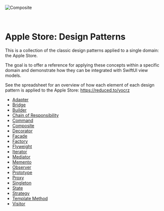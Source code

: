 ![Composite](https://github.com/user-attachments/assets/dfbd0dbd-1ab2-47b1-8fcf-6d5cb7307234)

<br />

# Apple Store: Design Patterns

This is a collection of the classic design patterns applied to a single domain: the Apple Store.

The goal is to offer a reference for applying these concepts within a specific domain and demonstrate how they can be integrated with SwiftUI view models.

See the spreadsheet for an overview of how each element of each design pattern is applied to the Apple Store: https://reduced.to/yocrz

- [Adapter](https://github.com/shaun-culver/AppleStore/blob/main/DesignPatterns/AppleStoreAdapter/README.md)
- [Bridge](https://github.com/shaun-culver/AppleStore/blob/main/DesignPatterns/AppleStoreBridge/README.md)
- [Builder](https://github.com/shaun-culver/AppleStore/blob/main/DesignPatterns/AppleStoreBuilder/README.md)
- [Chain of Responsibility](https://github.com/shaun-culver/AppleStore/blob/main/DesignPatterns/AppleStoreChainOfResponsibility/README.md)
- [Command](https://github.com/shaun-culver/AppleStore/blob/main/DesignPatterns/AppleStoreCommand/README.md)
- [Composite](https://github.com/shaun-culver/AppleStore/blob/main/DesignPatterns/AppleStoreComposite/README.md)
- [Decorator](https://github.com/shaun-culver/AppleStore/blob/main/DesignPatterns/AppleStoreDecorator/README.md)
- [Facade](https://github.com/shaun-culver/AppleStore/blob/main/DesignPatterns/AppleStoreFacade/README.md)
- [Factory](https://github.com/shaun-culver/AppleStore/blob/main/DesignPatterns/AppleStoreFactory/README.md)
- [Flyweight](https://github.com/shaun-culver/AppleStore/blob/main/DesignPatterns/AppleStoreFlyweight/README.md)
- [Iterator](https://github.com/shaun-culver/AppleStore/blob/main/DesignPatterns/AppleStoreIterator/README.md)
- [Mediator](https://github.com/shaun-culver/AppleStore/blob/main/DesignPatterns/AppleStoreMediator/README.md)
- [Memento](https://github.com/shaun-culver/AppleStore/blob/main/DesignPatterns/AppleStoreMemento/README.md)
- [Observer](https://github.com/shaun-culver/AppleStore/blob/main/DesignPatterns/AppleStoreObserver/README.md)
- [Prototype](https://github.com/shaun-culver/AppleStore/blob/main/DesignPatterns/AppleStorePrototype/README.md)
- [Proxy](https://github.com/shaun-culver/AppleStore/blob/main/DesignPatterns/AppleStoreProxy/README.md)
- [Singleton](https://github.com/shaun-culver/AppleStore/blob/main/DesignPatterns/AppleStoreSingleton/README.md)
- [State](https://github.com/shaun-culver/AppleStore/blob/main/DesignPatterns/AppleStoreState/README.md)
- [Strategy](https://github.com/shaun-culver/AppleStore/blob/main/DesignPatterns/AppleStoreStrategy/README.md)
- [Template Method](https://github.com/shaun-culver/AppleStore/blob/main/DesignPatterns/AppleStoreTemplateMethod/README.md)
- [Visitor](https://github.com/shaun-culver/AppleStore/blob/main/DesignPatterns/AppleStoreVisitor/README.md)

<br />
